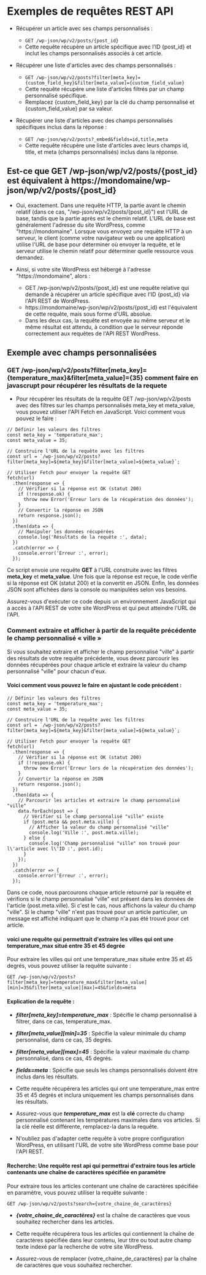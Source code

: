 # Exemples de requêtes REST API

- Récupérer un article avec ses champs personnalisés :
  - `GET /wp-json/wp/v2/posts/{post_id}`
  - Cette requête récupère un article spécifique avec l'ID {post_id} et inclut les champs personnalisés associés à cet article.

- Récupérer une liste d'articles avec des champs personnalisés :
  - `GET /wp-json/wp/v2/posts?filter[meta_key]={custom_field_key}&filter[meta_value]={custom_field_value}`
  - Cette requête récupère une liste d'articles filtrés par un champ personnalisé spécifique. 
  - Remplacez {custom_field_key} par la clé du champ personnalisé et {custom_field_value} par sa valeur.

- Récupérer une liste d'articles avec des champs personnalisés spécifiques inclus dans la réponse :
  - `GET /wp-json/wp/v2/posts?_embed&fields=id,title,meta`
  - Cette requête récupère une liste d'articles avec leurs champs id, title, et meta (champs personnalisés) inclus dans la réponse.


## Est-ce que  GET /wp-json/wp/v2/posts/{post_id} est équivalent à https://mondomaine/wp-json/wp/v2/posts/{post_id} 

  - Oui, exactement. Dans une requête HTTP, la partie avant le chemin relatif (dans ce cas, "/wp-json/wp/v2/posts/{post_id}") est l'URL de base, tandis que la partie après est le chemin relatif. L'URL de base est généralement l'adresse du site WordPress, comme "https://mondomaine". Lorsque vous envoyez une requête HTTP à un serveur, le client (comme votre navigateur web ou une application) utilise l'URL de base pour déterminer où envoyer la requête, et le serveur utilise le chemin relatif pour déterminer quelle ressource vous demandez.

  - Ainsi, si votre site WordPress est hébergé à l'adresse "https://mondomaine", alors :
    - GET /wp-json/wp/v2/posts/{post_id} est une requête relative qui demande à récupérer un article spécifique avec l'ID {post_id} via l'API REST de WordPress.
    - https://mondomaine/wp-json/wp/v2/posts/{post_id} est l'équivalent de cette requête, mais sous forme d'URL absolue.
    -   Dans les deux cas, la requête est envoyée au même serveur et le même résultat est attendu, à condition que le serveur réponde correctement aux requêtes de l'API REST WordPress.
 
 ## Exemple avec champs personnalisées

 ### GET /wp-json/wp/v2/posts?filter[meta_key]={temperature_max}&filter[meta_value]={35} comment faire en javascrupt pour récupérer les résultats de la requete

- Pour récupérer les résultats de la requête GET /wp-json/wp/v2/posts avec des filtres sur les champs personnalisés meta_key et meta_value, vous pouvez utiliser l'API Fetch en JavaScript. Voici comment vous pouvez le faire :

```
// Définir les valeurs des filtres
const meta_key = 'temperature_max';
const meta_value = 35;

// Construire l'URL de la requête avec les filtres
const url = `/wp-json/wp/v2/posts?filter[meta_key]=${meta_key}&filter[meta_value]=${meta_value}`;

// Utiliser Fetch pour envoyer la requête GET
fetch(url)
  .then(response => {
    // Vérifier si la réponse est OK (statut 200)
    if (!response.ok) {
      throw new Error('Erreur lors de la récupération des données');
    }
    // Convertir la réponse en JSON
    return response.json();
  })
  .then(data => {
    // Manipuler les données récupérées
    console.log('Résultats de la requête :', data);
  })
  .catch(error => {
    console.error('Erreur :', error);
  });
```

Ce script envoie une requête **GET** à l'URL construite avec les filtres **meta_key** et **meta_value**. Une fois que la réponse est reçue, le code vérifie si la réponse est OK (statut 200) et la convertit en JSON. Enfin, les données JSON sont affichées dans la console ou manipulées selon vos besoins.

Assurez-vous d'exécuter ce code depuis un environnement JavaScript qui a accès à l'API REST de votre site WordPress et qui peut atteindre l'URL de l'API.

### Comment extraire et afficher à partir de la requête précédente le champ personnalisé « ville »

Si vous souhaitez extraire et afficher le champ personnalisé "ville" à partir des résultats de votre requête précédente, vous devez parcourir les données récupérées pour chaque article et extraire la valeur du champ personnalisé "ville" pour chacun d'eux.

#### Voici comment vous pouvez le faire en ajustant le code précédent :
```
// Définir les valeurs des filtres
const meta_key = 'temperature_max';
const meta_value = 35;

// Construire l'URL de la requête avec les filtres
const url = `/wp-json/wp/v2/posts?filter[meta_key]=${meta_key}&filter[meta_value]=${meta_value}`;

// Utiliser Fetch pour envoyer la requête GET
fetch(url)
  .then(response => {
    // Vérifier si la réponse est OK (statut 200)
    if (!response.ok) {
      throw new Error('Erreur lors de la récupération des données');
    }
    // Convertir la réponse en JSON
    return response.json();
  })
  .then(data => {
    // Parcourir les articles et extraire le champ personnalisé "ville"
    data.forEach(post => {
      // Vérifier si le champ personnalisé "ville" existe
      if (post.meta && post.meta.ville) {
        // Afficher la valeur du champ personnalisé "ville"
        console.log('Ville :', post.meta.ville);
      } else {
        console.log('Champ personnalisé "ville" non trouvé pour l\'article avec l\'ID :', post.id);
      }
    });
  })
  .catch(error => {
    console.error('Erreur :', error);
  });
```

Dans ce code, nous parcourons chaque article retourné par la requête et vérifions si le champ personnalisé "ville" est présent dans les données de l'article (post.meta.ville). Si c'est le cas, nous affichons la valeur du champ "ville". Si le champ "ville" n'est pas trouvé pour un article particulier, un message est affiché indiquant que le champ n'a pas été trouvé pour cet article.

#### voici une requête qui permettrait d'extraire les villes qui ont une temperature_max situé entre 35 et 45 degrée

Pour extraire les villes qui ont une temperature_max située entre 35 et 45 degrés, vous pouvez utiliser la requête suivante :


``GET /wp-json/wp/v2/posts?filter[meta_key]=temperature_max&filter[meta_value][min]=35&filter[meta_value][max]=45&fields=meta``

#### Explication de la requête :

- ***filter[meta_key]=temperature_max*** : Spécifie le champ personnalisé à filtrer, dans ce cas, temperature_max.
- ***filter[meta_value][min]=35*** : Spécifie la valeur minimale du champ personnalisé, dans ce cas, 35 degrés.
- ***filter[meta_value][max]=45*** : Spécifie la valeur maximale du champ personnalisé, dans ce cas, 45 degrés.
- ***fields=meta*** : Spécifie que seuls les champs personnalisés doivent être inclus dans les résultats.
- Cette requête récupérera les articles qui ont une temperature_max entre 35 et 45 degrés et inclura uniquement les champs personnalisés dans les résultats. 
- Assurez-vous que ***temperature_max*** est la **clé** correcte du champ personnalisé contenant les températures maximales dans vos articles. Si la clé réelle est différente, remplacez-la dans la requête.

- N'oubliez pas d'adapter cette requête à votre propre configuration WordPress, en utilisant l'URL de votre site WordPress comme base pour l'API REST.

#### Recherche: Une requête rest api qui permettrai d'extraire tous les article contenants  une chaîne de caractères spécifiée en paramètre

Pour extraire tous les articles contenant une chaîne de caractères spécifiée en paramètre, vous pouvez utiliser la requête suivante :

``GET /wp-json/wp/v2/posts?search={votre_chaine_de_caractères}``


- ***{votre_chaine_de_caractères}*** est la chaîne de caractères que vous souhaitez rechercher dans les articles.
- Cette requête récupérera tous les articles qui contiennent la chaîne de caractères spécifiée dans leur contenu, leur titre ou tout autre champ texte indexé par la recherche de votre site WordPress.

- Assurez-vous de remplacer {votre_chaine_de_caractères} par la chaîne de caractères que vous souhaitez rechercher.

